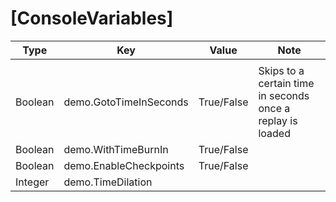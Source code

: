 # [ConsoleVariables]

| Type | Key | Value | Note |
| - | - | - | - |
| | | | |
| Boolean | demo.GotoTimeInSeconds | True/False | Skips to a certain time in seconds once a replay is loaded |
| Boolean | demo.WithTimeBurnIn | True/False | |
| Boolean | demo.EnableCheckpoints | True/False | |
| Integer | demo.TimeDilation | | |
